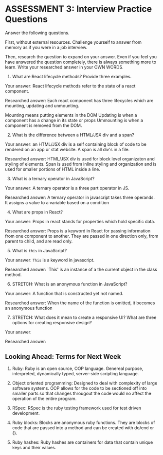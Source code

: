 # ASSESSMENT 3: Interview Practice Questions

Answer the following questions.

First, without external resources. Challenge yourself to answer from memory as if you were in a job interview.

Then, research the question to expand on your answer. Even if you feel you have answered the question completely, there is always something more to learn. Write your researched answer in your OWN WORDS.


1. What are React lifecycle methods? Provide three examples.

  Your answer: React lifecycle methods refer to the state of a react component.

  Researched answer:  Each react component has three lifecycles which are mounting, updating and unmounting.  

  Mounting means putting elements in the DOM
  Updating is when a component has a change in its state or props
  Ummounting is when a component is removed from the DOM.



2. What is the difference between a HTML/JSX div and a span?

  Your answer: an HTML/JSX div is a self containing block of code to be rendered on an app or stat website.  A span is all div's in a file.

  Researched answer: HTML/JSX div is used for block level organizaton and styling of elements.  Span is used from inline styling and organization and is used for smaller portions of HTML inside a line.



3. What is a ternary operator in JavaScript?

  Your answer: A ternary operator is a three part operator in JS.

  Researched answer: A ternary operator in javascript takes three operands.  It assigns a value to a variable based on a condition



4. What are props in React?

  Your answer: Props in react stands for properties which hold specific data.

  Researched answer: Props is a keyword in React for passing information from one component to another.  They are passed in one direction only, from parent to child, and are read only.



5. What is `this` in JavaScript?

  Your answer: `This` is a keyword in javascript.

  Researched answer: `This' is an instance of a the current object in the class method.  



6. STRETCH: What is an anonymous function in JavaScript?

  Your answer: A function that is constructed yet not named.

  Researched answer: When the name of the function is omitted, it becomes an anonymous function



7. STRETCH: What does it mean to create a responsive UI? What are three options for creating responsive design?

  Your answer:

  Researched answer:



## Looking Ahead: Terms for Next Week

1. Ruby: Ruby is an open source, OOP language.  Genereal purpose, interpreted, dynamically typed, server-side scripting language.

2. Object oriented programming: Designed to deal with complexity of large software systems.  OOP allows for the code to be sectioned off into smaller parts so that changes througout the code would no affect the operation of the entire program.

3. RSpec: RSpec is the ruby testing framework used for test driven development.

4. Ruby blocks:  Blocks are anonymous ruby functions.  They are blocks of code that are passed into a method and can be created with do/end or {}.

5. Ruby hashes:  Ruby hashes are containers for data that contain unique keys and their values.
